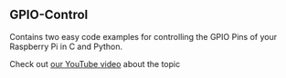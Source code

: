 GPIO-Control
------------

Contains two easy code examples for controlling the GPIO Pins of your Raspberry Pi in C and Python.

Check out [our YouTube video](https://youtu.be/0zaawzBxGcY) about the topic

